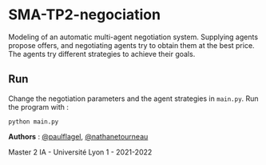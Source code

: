 # SMA-TP2-negociation

Modeling of an automatic multi-agent negotiation system. Supplying agents propose offers, and negotiating agents try to obtain them at the best price. The agents try different strategies to achieve their goals.

## Run

Change the negotiation parameters and the agent strategies in `main.py`.
Run the program with :

```python main.py```

**Authors** : [@paulflagel](https://github.com/paulflagel/), [@nathanetourneau](https://github.com/nathanetourneau)

Master 2 IA - Université Lyon 1 - 2021-2022
